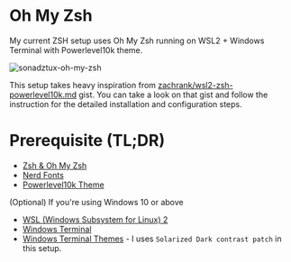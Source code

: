 # Oh My Zsh
My current ZSH setup uses Oh My Zsh running on WSL2 + Windows Terminal with Powerlevel10k theme.

![sonadztux-oh-my-zsh](https://github.com/sonadztux/dotfiles/assets/25836292/f7872daa-c159-433e-b322-b0f46d5add45)

This setup takes heavy inspiration from [zachrank/wsl2-zsh-powerlevel10k.md](https://gist.github.com/zachrank/fc71ed301e9823264ddac4fb77975735) gist. You can take a look on that gist and follow the instruction for the detailed installation and configuration steps.

# Prerequisite (TL;DR)
- [Zsh & Oh My Zsh](https://github.com/ohmyzsh/ohmyzsh/wiki/Installing-ZSH)
- [Nerd Fonts](https://github.com/ryanoasis/nerd-fonts)
- [Powerlevel10k Theme](https://github.com/romkatv/powerlevel10k)

(Optional) If you're using Windows 10 or above
- [WSL (Windows Subsystem for Linux) 2](https://learn.microsoft.com/en-us/windows/wsl/)
- [Windows Terminal](https://github.com/microsoft/terminal)
- [Windows Terminal Themes](https://windowsterminalthemes.dev/) - I uses `Solarized Dark contrast patch` in this setup.
